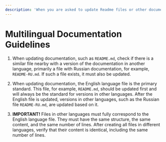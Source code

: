 ```yaml
---
description: 'When you are asked to update Readme files or other documentation files'
---
```


# Multilingual Documentation Guidelines

1.  When updating documentation, such as `README.md`, check if there is a similar file nearby with a version of the documentation in another language, primarily a file with Russian documentation, for example, `README-RU.md`. If such a file exists, it must also be updated.

2.  When updating documentation, the English language file is the primary standard. This file, for example, `README.md`, should be updated first and will always be the standard for versions in other languages. After the English file is updated, versions in other languages, such as the Russian file `README-RU.md`, are updated based on it.

3.  **IMPORTANT!** Files in other languages must fully correspond to the English language file. They must have the same structure, the same content, and the same number of lines. After creating all files in different languages, verify that their content is identical, including the same number of lines.
